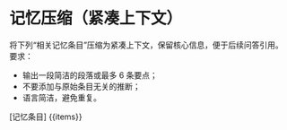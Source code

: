 # 记忆压缩（紧凑上下文）

将下列“相关记忆条目”压缩为紧凑上下文，保留核心信息，便于后续问答引用。
要求：
- 输出一段简洁的段落或最多 6 条要点；
- 不要添加与原始条目无关的推断；
- 语言简洁，避免重复。

[记忆条目]
{{items}}
